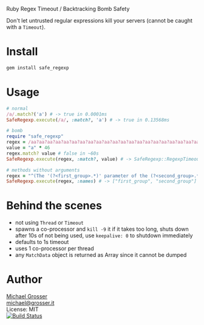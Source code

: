 Ruby Regex Timeout / Backtracking Bomb Safety

Don't let untrusted regular expressions kill your servers (cannot be caught with a `Timeout`).

Install
=======

```Bash
gem install safe_regexp
```

Usage
=====

```Ruby
# normal
/a/.match?('a') # -> true in 0.0001ms
SafeRegexp.execute(/a/, :match?, 'a') # -> true in 0.13568ms

# bomb
require "safe_regexp"
regex = /aa?aa?aa?aa?aa?aa?aa?aa?aa?aa?aa?aa?aa?aa?aa?aa?aa?aa?aa?aa?aa?aa?aa?aa?aa?aa?aa?aa?aa?aa?aa?aa?aa?aa?aa?aa?aa?aa?aa?aa?aa?aa?aa?aa?aa?aa?aa?aa?aa?aa?aa?aa?aa?aa?aa?aa?aa?aa?aa?aa?aa?aa?aa?aa?aa?aa?aa?aa?aa?aa?aa?aa?aa?aa?aa?aa?aa?aa?aa?aa?aa?aa?aa?aa?/
value = "a" * 46
regex.match? value # false in ~60s
SafeRegexp.execute(regex, :match?, value) # -> SafeRegexp::RegexpTimeout

# methods without arguments
regex = "^(The '(?<first_group>.*)' parameter of the (?<second_group>.*))$"
SafeRegexp.execute(regex, :names) # -> ["first_group", "second_group"]
```

Behind the scenes
=================

 - not using `Thread` or `Timeout`
 - spawns a co-processor and `kill -9` it if it takes too long, shuts down after 10s of not being used, use `keepalive: 0` to shutdown immediately
 - defaults to 1s timeout
 - uses 1 co-processor per thread
 - any `MatchData` object is returned as Array since it cannot be dumped

Author
======
[Michael Grosser](http://grosser.it)<br/>
michael@grosser.it<br/>
License: MIT<br/>
[![Build Status](https://travis-ci.org/grosser/safe_regexp.png)](https://travis-ci.org/grosser/safe_regexp)
